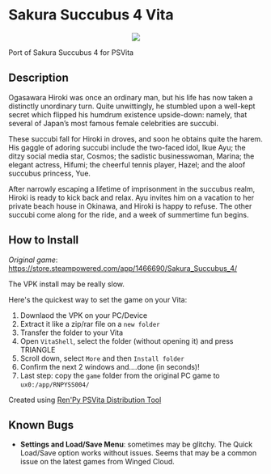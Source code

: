 # Sakura Succubus 4 Vita
<p align="center">
  <img src="https://i.ibb.co/71KWfBk/H2x1-NSwitch-DS-Sakura-Succubus4-image1600w.jpg" />
</p>

Port of Sakura Succubus 4 for PSVita

## Description
Ogasawara Hiroki was once an ordinary man, but his life has now taken a distinctly unordinary turn. Quite unwittingly, he stumbled upon a well-kept secret which flipped his humdrum existence upside-down: namely, that several of Japan’s most famous female celebrities are succubi.

These succubi fall for Hiroki in droves, and soon he obtains quite the harem. His gaggle of adoring succubi include the two-faced idol, Ikue Ayu; the ditzy social media star, Cosmos; the sadistic businesswoman, Marina; the elegant actress, Hifumi; the cheerful tennis player, Hazel; and the aloof succubus princess, Yue.

After narrowly escaping a lifetime of imprisonment in the succubus realm, Hiroki is ready to kick back and relax. Ayu invites him on a vacation to her private beach house in Okinawa, and Hiroki is happy to refuse. The other succubi come along for the ride, and a week of summertime fun begins.

## How to Install
_Original game_: https://store.steampowered.com/app/1466690/Sakura_Succubus_4/

The VPK install may be really slow.

Here's the quickest way to set the game on your Vita:
1. Downlaod the VPK on your PC/Device
2. Extract it like a zip/rar file on a `new folder`
3. Transfer the folder to your Vita
4. Open `VitaShell`, select the folder (without opening it) and press TRIANGLE
5. Scroll down, select `More` and then `Install folder`
6. Confirm the next 2 windows and....done (in seconds)!
7. Last step: copy the `game` folder from the original PC game to `ux0:/app/RNPYSS004/`

Created using [Ren'Py PSVita Distribution Tool](https://github.com/SonicMastr/renpy-vita/releases/tag/v1.0)

## Known Bugs
- **Settings and Load/Save Menu**: sometimes may be glitchy. The Quick Load/Save option works without issues. Seems that may be a common issue on the latest games from Winged Cloud.
